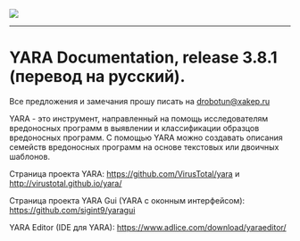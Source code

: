 ![](https://i.imgur.com/eDxvmd1.png)
***
# YARA Documentation, release 3.8.1 (перевод на русский).
Все предложения и замечания прошу писать на drobotun@xakep.ru

YARA - это инструмент, направленный на помощь исследователям вредоносных программ в выявлении и классификации образцов вредоносных программ. С помощью YARA можно создавать описания семейств вредоносных программ на основе текстовых или двоичных шаблонов.

Страница проекта YARA: https://github.com/VirusTotal/yara и http://virustotal.github.io/yara/

Страница проекта YARA Gui (YARA с оконным интерфейсом): https://github.com/sigint9/yaragui

YARA Editor (IDE для YARA): https://www.adlice.com/download/yaraeditor/
